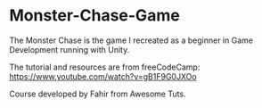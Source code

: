 # Monster-Chase-Game
The Monster Chase is the game I recreated as a beginner in Game Development running with Unity.

The tutorial and resources are from freeCodeCamp:
https://www.youtube.com/watch?v=gB1F9G0JXOo

Course developed by Fahir from Awesome Tuts.
